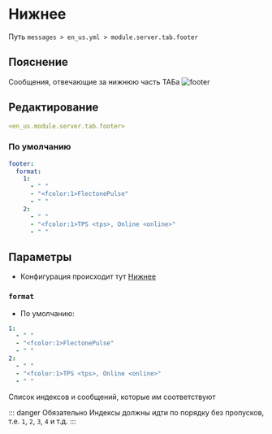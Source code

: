 # Нижнее
Путь `messages > en_us.yml > module.server.tab.footer`

## Пояснение
Сообщения, отвечающие за нижнюю часть ТАБа
![footer](/footer.png)

## Редактирование
```yaml
<en_us.module.server.tab.footer>
```

### По умолчанию
```yaml
footer:
  format:
    1:
      - " "
      - "<fcolor:1>FlectonePulse"
      - " "
    2:
      - " "
      - "<fcolor:1>TPS <tps>, Online <online>"
      - " "
```

## Параметры

- Конфигурация происходит тут [Нижнее](/ru/config/module/server/tab/footer/)

### `format`
- По умолчанию:
```yaml
1:
  - " "
  - "<fcolor:1>FlectonePulse"
  - " "
2:
  - " "
  - "<fcolor:1>TPS <tps>, Online <online>"
  - " "
```

Список индексов и сообщений, которые им соответствуют

::: danger Обязательно
Индексы должны идти по порядку без пропусков, т.е. `1`, `2`, `3`, `4` и т.д.
:::

